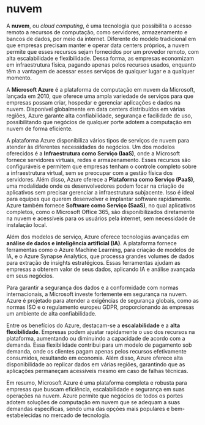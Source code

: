# nuvem

A **nuvem**, ou *cloud computing*, é uma tecnologia que possibilita o acesso remoto a recursos de computação, como servidores, armazenamento e bancos de dados, por meio da internet. Diferente do modelo tradicional em que empresas precisam manter e operar data centers próprios, a nuvem permite que esses recursos sejam fornecidos por um provedor remoto, com alta escalabilidade e flexibilidade. Dessa forma, as empresas economizam em infraestrutura física, pagando apenas pelos recursos usados, enquanto têm a vantagem de acessar esses serviços de qualquer lugar e a qualquer momento.

A **Microsoft Azure** é a plataforma de computação em nuvem da Microsoft, lançada em 2010, que oferece uma ampla variedade de serviços para que empresas possam criar, hospedar e gerenciar aplicações e dados na nuvem. Disponível globalmente em data centers distribuídos em várias regiões, Azure garante alta confiabilidade, segurança e facilidade de uso, possibilitando que negócios de qualquer porte adotem a computação em nuvem de forma eficiente.

A plataforma Azure disponibiliza vários tipos de serviços de nuvem para atender às diferentes necessidades de negócios. Um dos modelos oferecidos é a **Infraestrutura como Serviço (IaaS)**, onde a Microsoft fornece servidores virtuais, redes e armazenamento. Esses recursos são configuráveis e permitem que empresas tenham o controle completo sobre a infraestrutura virtual, sem se preocupar com a gestão física dos servidores. Além disso, Azure oferece a **Plataforma como Serviço (PaaS)**, uma modalidade onde os desenvolvedores podem focar na criação de aplicativos sem precisar gerenciar a infraestrutura subjacente. Isso é ideal para equipes que querem desenvolver e implantar software rapidamente. Azure também fornece **Software como Serviço (SaaS)**, no qual aplicativos completos, como o Microsoft Office 365, são disponibilizados diretamente na nuvem e acessíveis para os usuários pela internet, sem necessidade de instalação local.

Além dos modelos de serviço, Azure oferece tecnologias avançadas em **análise de dados e inteligência artificial (IA)**. A plataforma fornece ferramentas como o Azure Machine Learning, para criação de modelos de IA, e o Azure Synapse Analytics, que processa grandes volumes de dados para extração de insights estratégicos. Essas ferramentas ajudam as empresas a obterem valor de seus dados, aplicando IA e análise avançada em seus negócios.

Para garantir a segurança dos dados e a conformidade com normas internacionais, a Microsoft investe fortemente em segurança na nuvem. Azure é projetado para atender a exigências de segurança globais, como as normas ISO e o regulamento europeu GDPR, proporcionando às empresas um ambiente de alta confiabilidade.

Entre os benefícios do Azure, destacam-se a **escalabilidade** e a **alta flexibilidade**. Empresas podem ajustar rapidamente o uso dos recursos na plataforma, aumentando ou diminuindo a capacidade de acordo com a demanda. Essa flexibilidade contribui para um modelo de pagamento sob demanda, onde os clientes pagam apenas pelos recursos efetivamente consumidos, resultando em economia. Além disso, Azure oferece alta disponibilidade ao replicar dados em várias regiões, garantindo que as aplicações permaneçam acessíveis mesmo em caso de falhas técnicas.

Em resumo, Microsoft Azure é uma plataforma completa e robusta para empresas que buscam eficiência, escalabilidade e segurança em suas operações na nuvem. Azure permite que negócios de todos os portes adotem soluções de computação em nuvem que se adequam a suas demandas específicas, sendo uma das opções mais populares e bem-estabelecidas no mercado de tecnologia.
